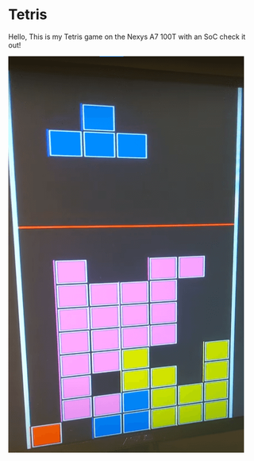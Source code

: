 # Tetris

Hello, This is my Tetris game on the Nexys A7 100T with an SoC check it out!

![pic1](pictures/Tetris.png)
